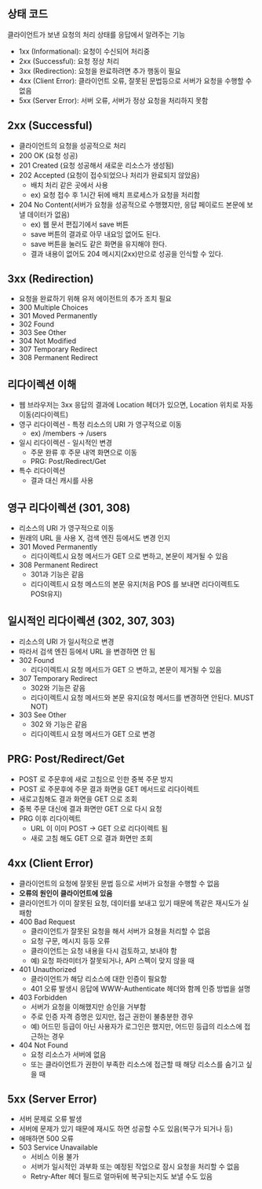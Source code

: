 ## 상태 코드
클라이언트가 보낸 요청의 처리 상태를 응답에서 알려주는 기능
- 1xx (Informational): 요청이 수신되어 처리중
- 2xx (Successful): 요청 정상 처리
- 3xx (Redirection): 요청을 완료하려면 추가 행동이 필요
- 4xx (Client Error): 클라이언트 오류, 잘못된 문법등으로 서버가 요청을 수행할 수 없음
- 5xx (Server Error): 서버 오류, 서버가 정상 요청을 처리하지 못함

## 2xx (Successful)
- 클라이언트의 요청을 성공적으로 처리
- 200 OK (요청 성공)
- 201 Created (요청 성공해서 새로운 리소스가 생성됨)
- 202 Accepted (요청이 접수되었으나 처리가 완료되지 않았음)
  - 배치 처리 같은 곳에서 사용
  - ex) 요청 접수 후 1시간 뒤에 배치 프로세스가 요청을 처리함
- 204 No Content(서버가 요청을 성공적으로 수행했지만, 응답 페이로드 본문에 보낼 데이터가 없음)
  - ex) 웹 문서 편집기에서 save 버튼
  - save 버튼의 결과로 아무 내요잉 없어도 된다.
  - save 버튼을 눌러도 같은 화면을 유지해야 한다.
  - 결과 내용이 없어도 204 메시지(2xx)만으로 성공을 인식할 수 있다.

## 3xx (Redirection)
- 요청을 완료하기 위해 유저 에이전트의 추가 조치 필요
- 300 Multiple Choices
- 301 Moved Permanently
- 302 Found
- 303 See Other
- 304 Not Modified
- 307 Temporary Redirect
- 308 Permanent Redirect

## 리다이렉션 이해
- 웹 브라우저는 3xx 응답의 결과에 Location 헤더가 있으면, Location 위치로 자동 이동(리다이렉트)
- 영구 리다이렉션 - 특정 리소스의 URI 가 영구적으로 이동
  - ex) /members -> /users
- 일시 리다이렉션 - 일시적인 변경
  - 주문 완류 후 주문 내역 화면으로 이동
  - PRG: Post/Redirect/Get
- 특수 리다이렉션
  - 결과 대신 캐시를 사용

## 영구 리다이렉션 (301, 308)
- 리소스의 URI 가 영구적으로 이동
- 원래의 URL 을 사용 X, 검색 엔진 등에서도 변경 인지
- 301 Moved Permanently
  - 리다이렉트시 요청 메서드가 GET 으로 변하고, 본문이 제거될 수 있음
- 308 Permanent Redirect
  - 301과 기능은 같음
  - 리다이렉트시 요청 메스드의 본문 유지(처음 POS 를 보내면 리다이렉트도 POSt유지)

## 일시적인 리다이렉션 (302, 307, 303)
- 리소스의 URI 가 일시적으로 변경
- 따라서 검색 엔진 등에서 URL 을 변경하면 안 됨
- 302 Found
  - 리다이렉트시 요청 메서드가 GET 으 변하고, 본문이 제거될 수 있음
- 307 Temporary Redirect
  - 302와 기능은 같음
  - 리다이렉트시 요청 메서드와 본문 유지(요청 메서드를 변경하면 안된다. MUST NOT)
- 303 See Other
  - 302 와 기능은 같음
  - 리다이렉트시 요청 메서드가 GET 으로 변경

## PRG: Post/Redirect/Get
- POST 로 주문후에 새로 고침으로 인한 중복 주문 방지
- POST 로 주문후에 주문 결과 화면을 GET 메서드로 리다이렉트
- 새로고침해도 결과 화면을 GET 으로 조회
- 중복 주문 대신에 결과 화면만 GET 으로 다시 요청
- PRG 이후 리다이렉트
  - URL 이 이미 POST -> GET 으로 리다이렉트 됨
  - 새로 고침 해도 GET 으로 결과 화면만 조회

## 4xx (Client Error)
- 클라이언트의 요청에 잘못된 문법 등으로 서버가 요청을 수행할 수 없음
- **오류의 원인이 클라이언트에 있음**
- 클라이언트가 이미 잘못된 요청, 데이터를 보내고 있기 때문에 똑같은 재시도가 실패함
- 400 Bad Request
  - 클라이언트가 잘못된 요청을 해서 서버가 요쳥을 처리할 수 없음
  - 요청 구문, 메시지 등등 오류
  - 클라이언트는 요청 내용을 다시 검토하고, 보내야 함
  - 예) 요청 파라미터가 잘못되거나, API 스펙이 맞지 않을 때
- 401 Unauthorized
  - 클라이언트가 해당 리소스에 대한 인증이 필요함
  - 401 오류 발생시 응답에 WWW-Authenticate 헤더와 함께 인증 방법을 설명
- 403 Forbidden
  - 서버가 요청을 이해했지만 승인을 거부함
  - 주로 인증 자격 증명은 있지만, 접근 권한이 불충분한 경우
  - 예) 어드민 등급이 아닌 사용자가 로그인은 했지만, 어드민 등급의 리소스에 접근하는 경우
- 404 Not Found
  - 요청 리소스가 서버에 없음
  - 또는 클라이언트가 권한이 부족한 리소스에 접근할 때 해당 리소스를 숨기고 싶을 때

## 5xx (Server Error)
- 서버 문제로 오류 발생
- 서버에 문제가 있기 때문에 재시도 하면 성공할 수도 있음(복구가 되거나 등)
- 애매하면 500 오류
- 503 Service Unavailable
  - 서비스 이용 불가
  - 서버가 일시적인 과부화 또는 예정된 작업으로 잠시 요청을 처리할 수 없음
  - Retry-After 헤더 필드로 얼마뒤에 복구되는지도 보낼 수도 있음